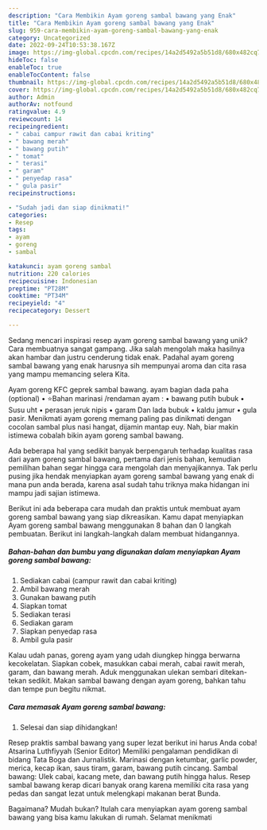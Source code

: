 ```yaml
---
description: "Cara Membikin Ayam goreng sambal bawang yang Enak"
title: "Cara Membikin Ayam goreng sambal bawang yang Enak"
slug: 959-cara-membikin-ayam-goreng-sambal-bawang-yang-enak
category: Uncategorized
date: 2022-09-24T10:53:38.167Z
image: https://img-global.cpcdn.com/recipes/14a2d5492a5b51d8/680x482cq70/ayam-goreng-sambal-bawang-foto-resep-utama.jpg
hideToc: false
enableToc: true
enableTocContent: false
thumbnail: https://img-global.cpcdn.com/recipes/14a2d5492a5b51d8/680x482cq70/ayam-goreng-sambal-bawang-foto-resep-utama.jpg
cover: https://img-global.cpcdn.com/recipes/14a2d5492a5b51d8/680x482cq70/ayam-goreng-sambal-bawang-foto-resep-utama.jpg
author: Admin
authorAv: notfound
ratingvalue: 4.9
reviewcount: 14
recipeingredient:
- " cabai campur rawit dan cabai kriting"
- " bawang merah"
- " bawang putih"
- " tomat"
- " terasi"
- " garam"
- " penyedap rasa"
- " gula pasir"
recipeinstructions:

- "Sudah jadi dan siap dinikmati!"
categories:
- Resep
tags:
- ayam
- goreng
- sambal

katakunci: ayam goreng sambal 
nutrition: 220 calories
recipecuisine: Indonesian
preptime: "PT28M"
cooktime: "PT34M"
recipeyield: "4"
recipecategory: Dessert

---
```





Sedang mencari inspirasi resep ayam goreng sambal bawang yang unik? Cara membuatnya sangat gampang. Jika salah mengolah maka hasilnya akan hambar dan justru cenderung tidak enak. Padahal ayam goreng sambal bawang yang enak harusnya sih mempunyai aroma dan cita rasa yang mampu memancing selera Kita.





Ayam goreng KFC geprek sambal bawang. ayam bagian dada paha (optional) • ⭐Bahan marinasi /rendaman ayam : • bawang putih bubuk • Susu uht • perasan jeruk nipis • garam Dan lada bubuk • kaldu jamur • gula pasir. Menikmati ayam goreng memang paling pas dinikmati dengan cocolan sambal plus nasi hangat, dijamin mantap euy. Nah, biar makin istimewa cobalah bikin ayam goreng sambal bawang.

Ada beberapa hal yang sedikit banyak berpengaruh terhadap kualitas rasa dari ayam goreng sambal bawang, pertama dari jenis bahan, kemudian pemilihan bahan segar hingga cara mengolah dan menyajikannya. Tak perlu pusing jika hendak menyiapkan ayam goreng sambal bawang yang enak di mana pun anda berada, karena asal sudah tahu triknya maka hidangan ini mampu jadi sajian istimewa.






Berikut ini ada beberapa cara mudah dan praktis untuk membuat ayam goreng sambal bawang yang siap dikreasikan. Kamu dapat menyiapkan Ayam goreng sambal bawang menggunakan 8 bahan dan 0 langkah pembuatan. Berikut ini langkah-langkah dalam membuat hidangannya.

<!--inarticleads1-->

##### Bahan-bahan dan bumbu yang digunakan dalam menyiapkan Ayam goreng sambal bawang:

1. Sediakan  cabai (campur rawit dan cabai kriting)
1. Ambil  bawang merah
1. Gunakan  bawang putih
1. Siapkan  tomat
1. Sediakan  terasi
1. Sediakan  garam
1. Siapkan  penyedap rasa
1. Ambil  gula pasir


Kalau udah panas, goreng ayam yang udah diungkep hingga berwarna kecokelatan. Siapkan cobek, masukkan cabai merah, cabai rawit merah, garam, dan bawang merah. Aduk menggunakan ulekan sembari ditekan-tekan sedikit. Makan sambal bawang dengan ayam goreng, bahkan tahu dan tempe pun begitu nikmat. 

<!--inarticleads2-->

##### Cara memasak Ayam goreng sambal bawang:


1. Selesai dan siap dihidangkan!

Resep praktis sambal bawang yang super lezat berikut ini harus Anda coba! Atsarina Luthfiyyah (Senior Editor) Memiliki pengalaman pendidikan di bidang Tata Boga dan Jurnalistik. Marinasi dengan ketumbar, garlic powder, merica, kecap ikan, saus tiram, garam, bawang putih cincang. Sambal bawang: Ulek cabai, kacang mete, dan bawang putih hingga halus. Resep sambal bawang kerap dicari banyak orang karena memiliki cita rasa yang pedas dan sangat lezat untuk melengkapi makanan berat Bunda. 

Bagaimana? Mudah bukan? Itulah cara menyiapkan ayam goreng sambal bawang yang bisa kamu lakukan di rumah. Selamat menikmati
